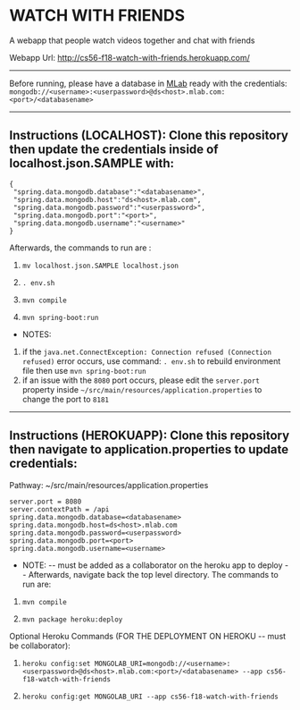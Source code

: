 # WATCH WITH FRIENDS

A webapp that people watch videos together and chat with friends

Webapp Url: http://cs56-f18-watch-with-friends.herokuapp.com/

---

Before running, please have a database in [MLab](https://mlab.com/home) ready with the credentials:  
`mongodb://<username>:<userpassword>@ds<host>.mlab.com:<port>/<databasename>`

---

Instructions (LOCALHOST): Clone this repository then update the credentials inside of localhost.json.SAMPLE with:
--
```  
{
 "spring.data.mongodb.database":"<databasename>",
 "spring.data.mongodb.host":"ds<host>.mlab.com",
 "spring.data.mongodb.password":"<userpassword>",
 "spring.data.mongodb.port":"<port>",
 "spring.data.mongodb.username":"<username>"
}
```
Afterwards, the commands to run are : 

1) `mv localhost.json.SAMPLE localhost.json`

2) `. env.sh`

3) `mvn compile`

4) `mvn spring-boot:run`

* NOTES:
1) if the `java.net.ConnectException: Connection refused (Connection refused)` error occurs, use command: `. env.sh` to rebuild environment file then use `mvn spring-boot:run`
2)  if an issue with the ```8080``` port occurs, please edit the `server.port` property inside `~/src/main/resources/application.properties` to change the port to ```8181```  
----
 

Instructions (HEROKUAPP): Clone this repository then navigate to application.properties to update credentials:
--
Pathway: ~/src/main/resources/application.properties
```
server.port = 8080
server.contextPath = /api
spring.data.mongodb.database=<databasename>
spring.data.mongodb.host=ds<host>.mlab.com
spring.data.mongodb.password=<userpassword>
spring.data.mongodb.port=<port>
spring.data.mongodb.username=<username>

```
* NOTE: -- must be added as a collaborator on the heroku app to deploy -- 
Afterwards, navigate back the top level directory. The commands to run are:

1) `mvn compile`

2) `mvn package heroku:deploy`

Optional Heroku Commands (FOR THE DEPLOYMENT ON HEROKU -- must be collaborator):

1) `heroku config:set MONGOLAB_URI=mongodb://<username>:<userpassword>@ds<host>.mlab.com:<port>/<databasename> --app cs56-f18-watch-with-friends`

2) `heroku config:get MONGOLAB_URI --app cs56-f18-watch-with-friends`
